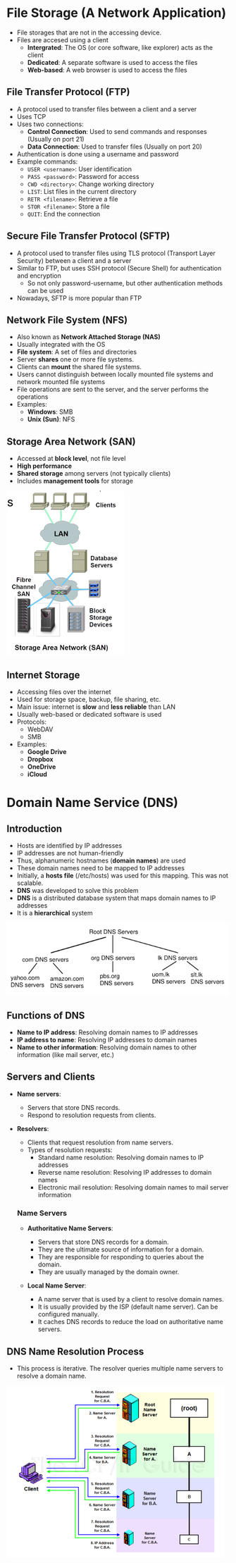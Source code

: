 # File Storage (A Network Application)

- File storages that are not in the accessing device.
- Files are accesed using a client
  - **Intergrated**: The OS (or core software, like explorer) acts as the client
  - **Dedicated**: A separate software is used to access the files
  - **Web-based**: A web browser is used to access the files

## File Transfer Protocol (FTP)

- A protocol used to transfer files between a client and a server
- Uses TCP
- Uses two connections:
  - **Control Connection**: Used to send commands and responses (Usually on port 21)
  - **Data Connection**: Used to transfer files (Usually on port 20)
- Authentication is done using a username and password
- Example commands:
  - `USER <username>`: User identification
  - `PASS <password>`: Password for access
  - `CWD <directory>`: Change working directory
  - `LIST`: List files in the current directory
  - `RETR <filename>`: Retrieve a file
  - `STOR <filename>`: Store a file
  - `QUIT`: End the connection

## Secure File Transfer Protocol (SFTP)

- A protocol used to transfer files using TLS protocol (Transport Layer Security) between a client and a server
- Similar to FTP, but uses SSH protocol (Secure Shell) for authentication and encryption
  - So not only password-username, but other authentication methods can be used
- Nowadays, SFTP is more popular than FTP

## Network File System (NFS)

- Also known as **Network Attached Storage (NAS)**
- Usually integrated with the OS
- **File system**: A set of files and directories
- Server **shares** one or more file systems.
- Clients can **mount** the shared file systems.
- Users cannot distinguish between locally mounted file systems and network mounted file systems
- File operations are sent to the server, and the server performs the operations
- Examples:
  - **Windows**: SMB
  - **Unix (Sun)**: NFS

## Storage Area Network (SAN)

- Accessed at **block level**, not file level
- **High performance**
- **Shared storage** among servers (not typically clients)
- Includes **management tools** for storage

![Storage-Area Networks](image-24.png)

## Internet Storage

- Accessing files over the internet
- Used for storage space, backup, file sharing, etc.
- Main issue: internet is **slow** and **less reliable** than LAN
- Usually web-based or dedicated software is used
- Protocols:
  - WebDAV
  - SMB
- Examples:
  - **Google Drive**
  - **Dropbox**
  - **OneDrive**
  - **iCloud**

# Domain Name Service (DNS)

## Introduction

- Hosts are identified by IP addresses
- IP addresses are not human-friendly
- Thus, alphanumeric hostnames (**domain names**) are used
- These domain names need to be mapped to IP addresses
- Initially, a **hosts file** (/etc/hosts) was used for this mapping. This was not scalable.
- **DNS** was developed to solve this problem
- **DNS** is a distributed database system that maps domain names to IP addresses
- It is a **hierarchical** system

![DNS hierarchy](image-25.png)

## Functions of DNS

- **Name to IP address**: Resolving domain names to IP addresses
- **IP address to name**: Resolving IP addresses to domain names
- **Name to other information**: Resolving domain names to other information (like mail server, etc.)

## Servers and Clients

- **Name servers**:
  - Servers that store DNS records.
  - Respond to resolution requests from clients.

- **Resolvers**:
  - Clients that request resolution from name servers.
  - Types of resolution requests:
    - Standard name resolution: Resolving domain names to IP addresses
    - Reverse name resolution: Resolving IP addresses to domain names
    - Electronic mail resolution: Resolving domain names to mail server information

  ### Name Servers

  - **Authoritative Name Servers**:
    - Servers that store DNS records for a domain.
    - They are the ultimate source of information for a domain.
    - They are responsible for responding to queries about the domain.
    - They are usually managed by the domain owner.

  - **Local Name Server**:
    - A name server that is used by a client to resolve domain names.
    - It is usually provided by the ISP (default name server). Can be configured manually.
    - It caches DNS records to reduce the load on authoritative name servers.

## DNS Name Resolution Process

- This process is iterative. The resolver queries multiple name servers to resolve a domain name.

![Iterative DNS Name Resolution](image-26.png)
